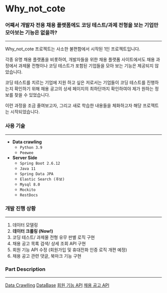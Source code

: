 # Why_not_cote

### 어째서 개발자 전용 채용 플랫폼에도 코딩 테스트/과제 전형을 보는 기업만 모아보는 기능은 없을까?

---

Why_not_cote 프로젝트는 사소한 불편함에서 시작된 1인 프로젝트입니다.

각종 유명 채용 플랫폼을 비롯하여, 개발자들을 위한 채용 플랫폼 사이트에서도 채용 과정에서 과제물 전형이나 코딩 테스트가 포함된 기업들을 모아 보는 기능은 제공되지 않았습니다.

코딩 테스트를 치르는 기업에 지원 하고 싶은 저로서는 기업들이 코딩 테스트를 진행하는지 확인하기 위해 채용 공고의 상세 페이지의 최하단까지 확인하여야 제가 원하는 정보를 찾을 수 있었습니다.

이런 과정을 조금 줄여보고자, 그리고 새로 학습한 내용들을 체화하고자 해당 프로젝트는 시작되었습니다.

### 사용 기술

---

- **Data crawling**
    - `Python 3.9`
    - `Peewee`
- **Server Side**
    - `Spring Boot 2.6.12`
    - `Java 11`
    - `Spring Data JPA`
    - `Elastic Search (후보)`
    - `Mysql 8.0`
    - `Mockito`
    - `RestDocs`

### 개발 진행 상황

---

1. 데이터 모델링
2. **데이터 크롤링 (Now!)**
3. 코딩 테스트/ 과제물 전형 유무 판별 로직 구현
4. 채용 공고 목록 검색/ 상세 조회 API 구현
5. 회원 기능 API 수정 (회원가입 및 휴대전화 인증 로직 개편 예정)
6. 채용 공고 관련 댓글, 북마크 기능 구현

### Part Description

---

[Data Crawlling](https://www.notion.so/Data-Crawlling-40a120b9b97b40a09757e772039649c6)
[DataBase](https://www.notion.so/DataBase-70251b29f4264deea4d3067e95992d21)
[회원 기능 API](https://www.notion.so/API-8f2520e9e2b34e75948f268370de23ce)
[채용 공고 API](https://www.notion.so/API-9866fe2e0554495ea04d7b4a424a111d)